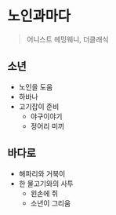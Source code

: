 # 노인과마다
> 어니스트 헤밍웨니, 더클래식

## 소년
- 노인을 도움
- 하바나
- 고기잡이 준비
   - 야구이야기
   - 정어리 미끼  

## 바다로
- 해파리와 거북이
- 한 물고기와의 사투
   - 왼손에 쥐
   - 소년이 그리움
